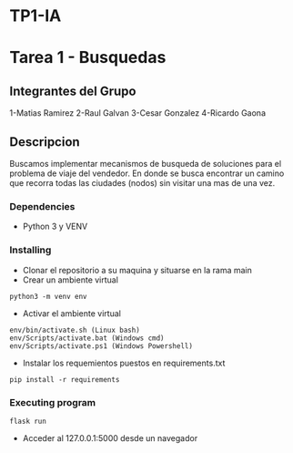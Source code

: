 # TP1-IA
# Tarea 1 - Busquedas
## Integrantes del Grupo
1-Matias Ramirez
2-Raul Galvan
3-Cesar Gonzalez
4-Ricardo Gaona

## Descripcion

Buscamos implementar mecanismos de busqueda de soluciones para  el problema de viaje del vendedor.
En donde se busca encontrar un camino que recorra todas las ciudades (nodos) sin visitar una  mas de una vez.

### Dependencies

* Python 3 y VENV

### Installing

* Clonar el repositorio a su maquina y situarse en la rama main
* Crear un ambiente virtual
```
python3 -m venv env
```
* Activar el ambiente virtual
```
env/bin/activate.sh (Linux bash)
env/Scripts/activate.bat (Windows cmd)
env/Scripts/activate.ps1 (Windows Powershell)
```
* Instalar los requemientos puestos en requirements.txt
```
pip install -r requirements
```

### Executing program

```
flask run
```
* Acceder al 127.0.0.1:5000 desde un navegador

